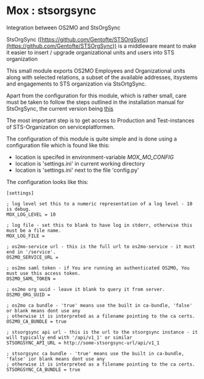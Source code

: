 # Mox : stsorgsync

Integration between OS2MO and StsOrgSync

StsOrgSync ([https://github.com/Gentofte/STSOrgSync](https://github.com/Gentofte/STSOrgSync)) is a middleware meant to make it easier to 
insert / upgrade organizational units and users into STS organization

This small module exports OS2MO Employees and Organizational units along with selected relations, a subset of the available addresses, itsystems and engagements to STS organization via StsOrtgSync.

Apart from the configuration for this module, which is rather small, care must be taken to follow the steps outlined in the installation manual for StsOrgSync, 
the current version being [this](https://github.com/Gentofte/STSOrgSync/raw/master/Documentation/Installation%20Guide.docx)

The most important step is to get access to Production and Test-instances of STS-Organization on serviceplatformen.

The configuration of this module is quite simple and is done using a configuration file which is found like this:

* location is specifed in environment-variable *MOX_MO_CONFIG*
* location is 'settings.ini' in current working directory
* location is 'settings.ini' next to the file 'config.py'


The configuration looks like this:

    [settings]

    ; log level set this to a numeric representation of a log level - 10 is debug.
    MOX_LOG_LEVEL = 10 

    ; log file - set this to blank to have log in stderr, otherwise this must be a file name. 
    MOX_LOG_FILE =

    ; os2mo-service url - this is the full url to os2mo-service - it must end in '/service'.
    OS2MO_SERVICE_URL = 

    ; os2mo saml token - if You are running an authenticated OS2MO, You must use this access token.
    OS2MO_SAML_TOKEN =

    ; os2mo org uuid - leave it blank to query it from server. 
    OS2MO_ORG_UUID = 
    
    ; os2mo ca bundle - 'true' means use the built in ca-bundle, 'false' or blank means dont use any
    ; otherwise it is interpreted as a filename pointing to the ca certs.
    OS2MO_CA_BUNDLE = true

    ; stsorgsync api url - this is the url to the stsorgsync instance - it will typically end with '/api/v1_1' or similar 
    STSORGSYNC_API_URL = http://some-stsorgsync-url/api/v1_1

    ; stsorgsync ca bundle - 'true' means use the built in ca-bundle, 'false' ior blank means dont use any
    ; otherwise it is interpreted as a filename pointing to the ca certs.
    STSORGSYNC_CA_BUNDLE = true


